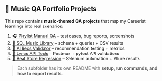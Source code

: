 
## 📂 Music QA Portfolio Projects

This repo contains **music-themed QA projects** that map my Careerist learnings into real scenarios:

1. [🎧 Playlist Manual QA](projects/01-playlist-manual-qa) – test cases, bug reports, screenshots  
2. [🎼 SQL Music Library](projects/02-sql-music-library) – schema + queries + CSV results  
3. [🤖 AI Recs Validator](projects/03-ai-recs-validator) – recommendation testing + metrics  
4. [🎤 Lyrics API Tests](projects/04-lyrics-api-tests) – Postman + pytest API validations  
5. [🥁 Beat Store Regression](projects/05-beat-store-regression) – Selenium automation + Allure results  

> Each subfolder has its own README with **setup, run commands, and how to export results**.
